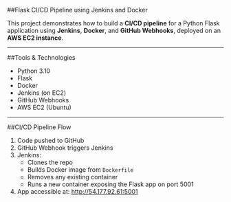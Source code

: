 ##Flask CI/CD Pipeline using Jenkins and Docker

This project demonstrates how to build a **CI/CD pipeline** for a Python Flask application using **Jenkins**, **Docker**, and **GitHub Webhooks**, deployed on an **AWS EC2 instance**.

---

##Tools & Technologies

- Python 3.10
- Flask
- Docker
- Jenkins (on EC2)
- GitHub Webhooks
- AWS EC2 (Ubuntu)

---

##CI/CD Pipeline Flow

1. Code pushed to GitHub
2. GitHub Webhook triggers Jenkins
3. Jenkins:
   - Clones the repo
   - Builds Docker image from `Dockerfile`
   - Removes any existing container
   - Runs a new container exposing the Flask app on port 5001
4. App accessible at:
http://54.177.92.61:5001
